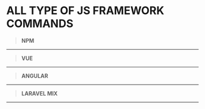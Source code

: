# ALL TYPE OF JS FRAMEWORK COMMANDS

> **NPM**
---


> **VUE**
---


> **ANGULAR**
---


> **LARAVEL MIX**
---